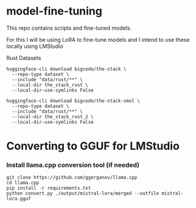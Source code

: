 # model-fine-tuning

This repo contains scripts and fine-tuned models. 

For this I will be using LoRA to fine-tune models and I intend to use these locally using LMStudio


Rust Datasets

```
huggingface-cli download bigcode/the-stack \          
  --repo-type dataset \
  --include "data/rust/**" \
  --local-dir the_stack_rust \
  --local-dir-use-symlinks False
```

```
huggingface-cli download bigcode/the-stack-smol \
  --repo-type dataset \
  --include "data/rust/**" \
  --local-dir the_stack_rust_2 \
  --local-dir-use-symlinks False
```

# Converting to GGUF for LMStudio

### Install llama.cpp conversion tool (if needed)

```
git clone https://github.com/ggerganov/llama.cpp
cd llama.cpp
pip install -r requirements.txt
python convert.py ./output/mistral-lora/merged --outfile mistral-lora.gguf
```